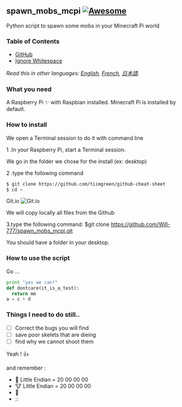 ## spawn_mobs_mcpi [![Awesome](https://cdn.rawgit.com/sindresorhus/awesome/d7305f38d29fed78fa85652e3a63e154dd8e8829/media/badge.svg)](https://github.com/Will-777/spawn_mobs_mcpi.git)

Python script to spawn some mobs in your Minecraft Pi world


### Table of Contents
 - [GitHub](#github)
  - [Ignore Whitespace](#ignore-whitespace)

*Read this in other languages: [English](README.md), [French](README.fr.md), [日本語](README.ja.md).*

### What you need
A Raspberry Pi :sparkles: with Raspbian installed.
Minecraft Pi is installed by default.

### How to install 

We open a Terminal session to do it with command line

 1 .In your Raspberry Pi, start a Terminal session.

We go in the folder we chose for the install (ex: desktop)

 2 .type the following command
```bash
$ git clone https://github.com/tiimgreen/github-cheat-sheet
$ cd ~
```


Git.io
![Git.io](http://i.imgur.com/6JUfbcG.png?1)

We will copy locally all files from the Github

 3.type the following command:
$git clone https://github.com/Will-777/spawn_mobs_mcpi.git

You should have a folder in your desktop.


### How to use the script 
Go ...
```python
print "yes we can!"
def dontcare(it_is_a_test):
  return me
a = c + d
```

### Things I need to do still..
- [ ] Correct the bugs you will find
- [ ] save poor skelets that are dieing
- [ ] find why we cannot shoot them 

Yeah ! :+1:

and remember :
  - :chicken: Little Endian = 20 00 00 00
  -  :cow: Little Endian = 20 00 00 00
  -  :sheep:
  -  ::






